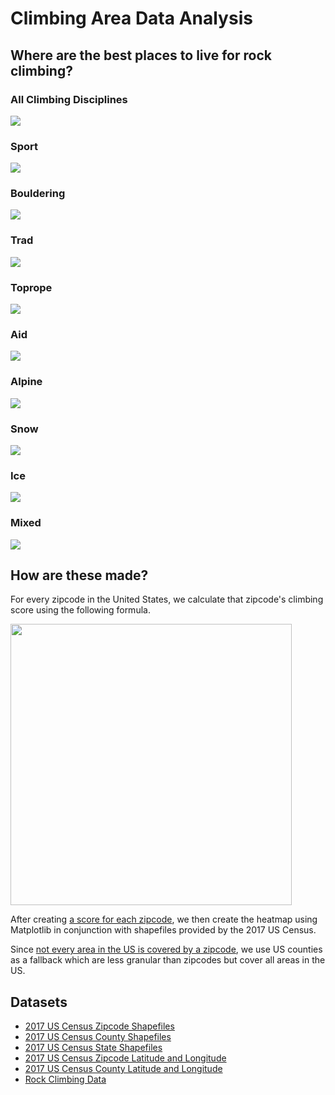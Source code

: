 # Climbing Area Data Analysis

## Where are the best places to live for rock climbing?

### All Climbing Disciplines

![](./heatmaps/all.jpg)

### Sport

![](./heatmaps/sport.jpg)

### Bouldering

![](./heatmaps/boulder.jpg)

### Trad

![](./heatmaps/trad.jpg)

### Toprope

![](./heatmaps/toprope.jpg)

### Aid

![](./heatmaps/aid.jpg)

### Alpine

![](./heatmaps/alpine.jpg)

### Snow

![](./heatmaps/snow.jpg)

### Ice

![](./heatmaps/ice.jpg)

### Mixed

![](./heatmaps/mixed.jpg)

## How are these made?

For every zipcode in the United States, we calculate that zipcode's climbing score using the following formula.

<img src="./equation.png" width="450">

After creating [a score for each zipcode](./data/geo-scores), we then create the heatmap using Matplotlib in conjunction with shapefiles provided by the 2017 US Census.

Since [not every area in the US is covered by a zipcode](https://www.reddit.com/r/MapPorn/comments/938z9e/map_of_us_zip_code_regions/), we use US counties as a fallback which are less granular than zipcodes but cover all areas in the US.

## Datasets

- [2017 US Census Zipcode Shapefiles](https://www.census.gov/geo/maps-data/data/cbf/cbf_counties.html)
- [2017 US Census County Shapefiles](https://www.census.gov/geo/maps-data/data/cbf/cbf_counties.html)
- [2017 US Census State Shapefiles](https://www.census.gov/geo/maps-data/data/cbf/cbf_counties.html)
- [2017 US Census Zipcode Latitude and Longitude](https://gist.github.com/erichurst/7882666)
- [2017 US Census County Latitude and Longitude](https://www.census.gov/geo/maps-data/data/gazetteer2017.html)
- [Rock Climbing Data](https://github.com/alexcrist/mountain-project-scraper)
